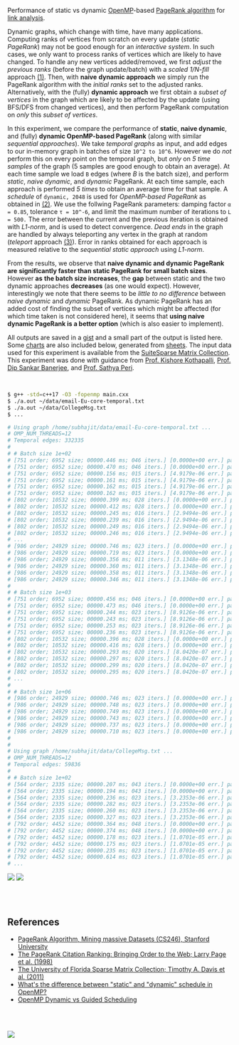 Performance of static vs dynamic [OpenMP]-based [PageRank algorithm] for [link analysis].

Dynamic graphs, which change with time, have many applications. Computing ranks
of vertices from scratch on every update (*static PageRank*) may not be good
enough for an *interactive system*. In such cases, we only want to process ranks
of vertices which are likely to have changed. To handle any new vertices
added/removed, we first *adjust* the *previous ranks* (before the graph
update/batch) with a *scaled 1/N-fill* approach [(1)]. Then, with **naive**
**dynamic approach** we simply run the PageRank algorithm with the *initial ranks*
set to the adjusted ranks. Alternatively, with the (fully) **dynamic approach**
we first obtain a *subset of vertices* in the graph which are likely to be
affected by the update (using BFS/DFS from changed vertices), and then perform
PageRank computation on *only* this *subset of vertices*.

In this experiment, we compare the performance of **static**, **naive dynamic**,
and (fully) **dynamic OpenMP-based PageRank** (along with similar *sequential*
*approaches*). We take *temporal graphs* as input, and add edges to our in-memory
graph in batches of size `10^2 to 10^6`. However we do *not* perform this on
every point on the temporal graph, but *only* on *5 time samples* of the graph
(5 samples are good enough to obtain an average). At each time sample we load
`B` edges (where *B* is the batch size), and perform *static*, *naive dynamic*,
and *dynamic* PageRank. At each time sample, each approach is performed *5*
*times* to obtain an average time for that sample.  A *schedule* of `dynamic, 2048`
is used for *OpenMP-based PageRank* as obtained in [(2)]. We use the
follwing PageRank parameters: damping factor `α = 0.85`, tolerance `τ = 10^-6`,
and limit the maximum number of iterations to `L = 500.` The error between the
current and the previous iteration is obtained with *L1-norm*, and is used to
detect convergence. *Dead ends* in the graph are handled by always teleporting
any vertex in the graph at random (*teleport* approach [(3)]). Error in ranks
obtained for each approach is measured relative to the *sequential static
approach* using *L1-norm*.

From the results, we observe that **naive dynamic and dynamic PageRank are**
**significantly faster than static PageRank for small batch sizes**. However **as**
**the batch size increases**, the **gap** between static and the two dynamic
approaches **decreases** (as one would expect). However, interestingly we note
that there seems to be *little to no difference* between *naive dynamic* and
*dynamic* PageRank. As dynamic PageRank has an added cost of finding the subset
of vertices which might be affected (for which time taken is not considered
here), it seems that **using naive dynamic PageRank is a better option** (which
is also easier to implement).

All outputs are saved in a [gist] and a small part of the output is listed here.
Some [charts] are also included below, generated from [sheets]. The input data
used for this experiment is available from the [SuiteSparse Matrix Collection].
This experiment was done with guidance from [Prof. Kishore Kothapalli],
[Prof. Dip Sankar Banerjee], and [Prof. Sathya Peri].

<br>

```bash
$ g++ -std=c++17 -O3 -fopenmp main.cxx
$ ./a.out ~/data/email-Eu-core-temporal.txt
$ ./a.out ~/data/CollegeMsg.txt
$ ...

# Using graph /home/subhajit/data/email-Eu-core-temporal.txt ...
# OMP_NUM_THREADS=12
# Temporal edges: 332335
#
# # Batch size 1e+02
# [751 order; 6952 size; 00000.446 ms; 046 iters.] [0.0000e+00 err.] pagerankSeqStatic
# [751 order; 6952 size; 00000.470 ms; 046 iters.] [0.0000e+00 err.] pagerankOmpStatic
# [751 order; 6952 size; 00000.156 ms; 015 iters.] [4.9179e-06 err.] pagerankSeqNaiveDynamic
# [751 order; 6952 size; 00000.161 ms; 015 iters.] [4.9179e-06 err.] pagerankOmpNaiveDynamic
# [751 order; 6952 size; 00000.162 ms; 015 iters.] [4.9179e-06 err.] pagerankSeqDynamic
# [751 order; 6952 size; 00000.162 ms; 015 iters.] [4.9179e-06 err.] pagerankOmpDynamic
# [802 order; 10532 size; 00000.399 ms; 028 iters.] [0.0000e+00 err.] pagerankSeqStatic
# [802 order; 10532 size; 00000.412 ms; 028 iters.] [0.0000e+00 err.] pagerankOmpStatic
# [802 order; 10532 size; 00000.245 ms; 016 iters.] [2.9494e-06 err.] pagerankSeqNaiveDynamic
# [802 order; 10532 size; 00000.239 ms; 016 iters.] [2.9494e-06 err.] pagerankOmpNaiveDynamic
# [802 order; 10532 size; 00000.249 ms; 016 iters.] [2.9494e-06 err.] pagerankSeqDynamic
# [802 order; 10532 size; 00000.246 ms; 016 iters.] [2.9494e-06 err.] pagerankOmpDynamic
# ...
# [986 order; 24929 size; 00000.746 ms; 023 iters.] [0.0000e+00 err.] pagerankSeqStatic
# [986 order; 24929 size; 00000.719 ms; 023 iters.] [0.0000e+00 err.] pagerankOmpStatic
# [986 order; 24929 size; 00000.356 ms; 011 iters.] [3.1348e-06 err.] pagerankSeqNaiveDynamic
# [986 order; 24929 size; 00000.360 ms; 011 iters.] [3.1348e-06 err.] pagerankOmpNaiveDynamic
# [986 order; 24929 size; 00000.358 ms; 011 iters.] [3.1348e-06 err.] pagerankSeqDynamic
# [986 order; 24929 size; 00000.346 ms; 011 iters.] [3.1348e-06 err.] pagerankOmpDynamic
#
# # Batch size 1e+03
# [751 order; 6952 size; 00000.456 ms; 046 iters.] [0.0000e+00 err.] pagerankSeqStatic
# [751 order; 6952 size; 00000.473 ms; 046 iters.] [0.0000e+00 err.] pagerankOmpStatic
# [751 order; 6952 size; 00000.244 ms; 023 iters.] [8.9126e-06 err.] pagerankSeqNaiveDynamic
# [751 order; 6952 size; 00000.243 ms; 023 iters.] [8.9126e-06 err.] pagerankOmpNaiveDynamic
# [751 order; 6952 size; 00000.253 ms; 023 iters.] [8.9126e-06 err.] pagerankSeqDynamic
# [751 order; 6952 size; 00000.236 ms; 023 iters.] [8.9126e-06 err.] pagerankOmpDynamic
# [802 order; 10532 size; 00000.396 ms; 028 iters.] [0.0000e+00 err.] pagerankSeqStatic
# [802 order; 10532 size; 00000.416 ms; 028 iters.] [0.0000e+00 err.] pagerankOmpStatic
# [802 order; 10532 size; 00000.293 ms; 020 iters.] [8.0420e-07 err.] pagerankSeqNaiveDynamic
# [802 order; 10532 size; 00000.297 ms; 020 iters.] [8.0420e-07 err.] pagerankOmpNaiveDynamic
# [802 order; 10532 size; 00000.299 ms; 020 iters.] [8.0420e-07 err.] pagerankSeqDynamic
# [802 order; 10532 size; 00000.295 ms; 020 iters.] [8.0420e-07 err.] pagerankOmpDynamic
# ...
#
# # Batch size 1e+06
# [986 order; 24929 size; 00000.746 ms; 023 iters.] [0.0000e+00 err.] pagerankSeqStatic
# [986 order; 24929 size; 00000.748 ms; 023 iters.] [0.0000e+00 err.] pagerankOmpStatic
# [986 order; 24929 size; 00000.749 ms; 023 iters.] [0.0000e+00 err.] pagerankSeqNaiveDynamic
# [986 order; 24929 size; 00000.743 ms; 023 iters.] [0.0000e+00 err.] pagerankOmpNaiveDynamic
# [986 order; 24929 size; 00000.737 ms; 023 iters.] [0.0000e+00 err.] pagerankSeqDynamic
# [986 order; 24929 size; 00000.710 ms; 023 iters.] [0.0000e+00 err.] pagerankOmpDynamic
#
#
# Using graph /home/subhajit/data/CollegeMsg.txt ...
# OMP_NUM_THREADS=12
# Temporal edges: 59836
#
# # Batch size 1e+02
# [564 order; 2335 size; 00000.207 ms; 043 iters.] [0.0000e+00 err.] pagerankSeqStatic
# [564 order; 2335 size; 00000.194 ms; 043 iters.] [0.0000e+00 err.] pagerankOmpStatic
# [564 order; 2335 size; 00000.236 ms; 023 iters.] [3.2353e-06 err.] pagerankSeqNaiveDynamic
# [564 order; 2335 size; 00000.282 ms; 023 iters.] [3.2353e-06 err.] pagerankOmpNaiveDynamic
# [564 order; 2335 size; 00000.260 ms; 023 iters.] [3.2353e-06 err.] pagerankSeqDynamic
# [564 order; 2335 size; 00000.327 ms; 023 iters.] [3.2353e-06 err.] pagerankOmpDynamic
# [792 order; 4452 size; 00000.364 ms; 048 iters.] [0.0000e+00 err.] pagerankSeqStatic
# [792 order; 4452 size; 00000.374 ms; 048 iters.] [0.0000e+00 err.] pagerankOmpStatic
# [792 order; 4452 size; 00000.178 ms; 023 iters.] [1.0701e-05 err.] pagerankSeqNaiveDynamic
# [792 order; 4452 size; 00000.175 ms; 023 iters.] [1.0701e-05 err.] pagerankOmpNaiveDynamic
# [792 order; 4452 size; 00000.235 ms; 023 iters.] [1.0701e-05 err.] pagerankSeqDynamic
# [792 order; 4452 size; 00000.614 ms; 023 iters.] [1.0701e-05 err.] pagerankOmpDynamic
# ...
```

[![](https://i.imgur.com/n7Qvkqt.png)][sheetp]
[![](https://i.imgur.com/wn8Lthe.png)][sheetp]

<br>
<br>


## References

- [PageRank Algorithm, Mining massive Datasets (CS246), Stanford University](https://www.youtube.com/watch?v=ke9g8hB0MEo)
- [The PageRank Citation Ranking: Bringing Order to the Web; Larry Page et al. (1998)](https://citeseerx.ist.psu.edu/viewdoc/summary?doi=10.1.1.38.5427)
- [The University of Florida Sparse Matrix Collection; Timothy A. Davis et al. (2011)](https://doi.org/10.1145/2049662.2049663)
- [What's the difference between "static" and "dynamic" schedule in OpenMP?](https://stackoverflow.com/a/10852852/1413259)
- [OpenMP Dynamic vs Guided Scheduling](https://stackoverflow.com/a/43047074/1413259)

<br>
<br>


[![](https://i.imgur.com/sO7WDHn.jpg)](https://in.pinterest.com/pin/636837203543731147/)<br>

[(1)]: https://gist.github.com/wolfram77/eb7a3b2e44e3c2069e046389b45ead03
[(2)]: https://github.com/puzzlef/pagerank-openmp-adjust-schedule
[(3)]: https://gist.github.com/wolfram77/94c38b9cfbf0c855e5f42fa24a8602fc
[Prof. Dip Sankar Banerjee]: https://sites.google.com/site/dipsankarban/
[Prof. Kishore Kothapalli]: https://faculty.iiit.ac.in/~kkishore/
[Prof. Sathya Peri]: https://people.iith.ac.in/sathya_p/
[SuiteSparse Matrix Collection]: https://sparse.tamu.edu
[OpenMP]: https://en.wikipedia.org/wiki/OpenMP
[PageRank algorithm]: https://en.wikipedia.org/wiki/PageRank
[link analysis]: https://en.wikipedia.org/wiki/Network_theory#Link_analysis
[gist]: https://gist.github.com/wolfram77/170158f966f6c18757434dfa5ba0663f
[charts]: https://imgur.com/a/4RzD9uD
[sheets]: https://docs.google.com/spreadsheets/d/1R4orGRDO_8cKxNOhz48euJQaJ8KyWQ7moxdvruOBN8Y/edit?usp=sharing
[sheetp]: https://docs.google.com/spreadsheets/d/e/2PACX-1vTNA8K91pvoCNlXwt6m-N9Mo3GUHU-JeFL6CwrcVOktN1zpYgJt5Z1jJMPt3We5m1cxjrQcfVO3Qrl3/pubhtml
